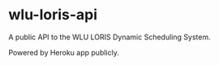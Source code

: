 wlu-loris-api
=============

A public API to the WLU LORIS Dynamic Scheduling System.

Powered by Heroku app publicly.
